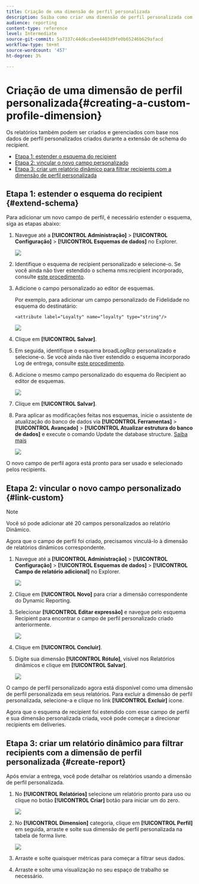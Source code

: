 ```yaml
---
title: Criação de uma dimensão de perfil personalizada
description: Saiba como criar uma dimensão de perfil personalizada com base nos dados de perfil personalizados.
audience: reporting
content-type: reference
level: Intermediate
source-git-commit: 5a7337c44d6ca5ee4403d9fe0b65246b629afacd
workflow-type: tm+mt
source-wordcount: '457'
ht-degree: 3%

---
```


# Criação de uma dimensão de perfil personalizada{#creating-a-custom-profile-dimension}

Os relatórios também podem ser criados e gerenciados com base nos dados de perfil personalizados criados durante a extensão de schema do recipient.

* [Etapa 1: estender o esquema do recipient](##extend-schema)
* [Etapa 2: vincular o novo campo personalizado](#link-custom)
* [Etapa 3: criar um relatório dinâmico para filtrar recipients com a dimensão de perfil personalizada](#create-report)

## Etapa 1: estender o esquema do recipient {#extend-schema}

Para adicionar um novo campo de perfil, é necessário estender o esquema, siga as etapas abaixo:

1. Navegue até a **[!UICONTROL Administração]** > **[!UICONTROL Configuração]** > **[!UICONTROL Esquemas de dados]** no Explorer.

   ![](assets/custom_field_1.png)

1. Identifique o esquema de recipient personalizado e selecione-o. Se você ainda não tiver estendido o schema nms:recipient incorporado, consulte [este procedimento](https://experienceleague.adobe.com/en/docs/campaign/campaign-v8/developer/shemas-forms/extend-schema).

1. Adicione o campo personalizado ao editor de esquemas.

   Por exemplo, para adicionar um campo personalizado de Fidelidade no esquema do destinatário:

   ```
   <attribute label="Loyalty" name="loyalty" type="string"/>
   ```

   ![](assets/custom_field_2.png)

1. Clique em **[!UICONTROL Salvar]**.

1. Em seguida, identifique o esquema broadLogRcp personalizado e selecione-o. Se você ainda não tiver estendido o esquema incorporado Log de entrega, consulte [este procedimento](https://experienceleague.adobe.com/en/docs/campaign/campaign-v8/developer/shemas-forms/extend-schema).

1. Adicione o mesmo campo personalizado do esquema do Recipient ao editor de esquemas.

   ![](assets/custom_field_3.png)

1. Clique em **[!UICONTROL Salvar]**.

1. Para aplicar as modificações feitas nos esquemas, inicie o assistente de atualização do banco de dados via **[!UICONTROL Ferramentas]** > **[!UICONTROL Avançado]** > **[!UICONTROL Atualizar estrutura do banco de dados]** e execute o comando Update the database structure. [Saiba mais](https://experienceleague.adobe.com/en/docs/campaign/campaign-v8/developer/shemas-forms/update-database-structure)

   ![](assets/custom_field_4.png)

O novo campo de perfil agora está pronto para ser usado e selecionado pelos recipients.

## Etapa 2: vincular o novo campo personalizado {#link-custom}

>[!NOTE]
>
> Você só pode adicionar até 20 campos personalizados ao relatório Dinâmico.

Agora que o campo de perfil foi criado, precisamos vinculá-lo à dimensão de relatórios dinâmicos correspondente.

1. Navegue até a **[!UICONTROL Administração]** > **[!UICONTROL Configuração]** > **[!UICONTROL Esquemas de dados]** > **[!UICONTROL Campo de relatório adicional]** no Explorer.

   ![](assets/custom_field_5.png)

1. Clique em **[!UICONTROL Novo]** para criar a dimensão correspondente do Dynamic Reporting.

1. Selecionar **[!UICONTROL Editar expressão]** e navegue pelo esquema Recipient para encontrar o campo de perfil personalizado criado anteriormente.

   ![](assets/custom_field_6.png)

1. Clique em **[!UICONTROL Concluir]**.

1. Digite sua dimensão **[!UICONTROL Rótulo]**, visível nos Relatórios dinâmicos e clique em **[!UICONTROL Salvar]**.

   ![](assets/custom_field_7.png)

O campo de perfil personalizado agora está disponível como uma dimensão de perfil personalizada em seus relatórios. Para excluir a dimensão de perfil personalizada, selecione-a e clique no link **[!UICONTROL Excluir]** ícone.

Agora que o esquema de recipient foi estendido com esse campo de perfil e sua dimensão personalizada criada, você pode começar a direcionar recipients em deliveries.

## Etapa 3: criar um relatório dinâmico para filtrar recipients com a dimensão de perfil personalizada {#create-report}

Após enviar a entrega, você pode detalhar os relatórios usando a dimensão de perfil personalizada.

1. No **[!UICONTROL Relatórios]** selecione um relatório pronto para uso ou clique no botão **[!UICONTROL Criar]** botão para iniciar um do zero.

   ![](assets/custom_field_8.png)

1. No **[!UICONTROL Dimension]** categoria, clique em **[!UICONTROL Perfil]** em seguida, arraste e solte sua dimensão de perfil personalizada na tabela de forma livre.

   ![](assets/custom_field_9.png)

1. Arraste e solte quaisquer métricas para começar a filtrar seus dados.

1. Arraste e solte uma visualização no seu espaço de trabalho se necessário.
